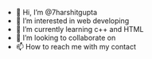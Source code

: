 - 👋 Hi, I’m @7harshitgupta
- 👀 I’m interested in web developing 
- 🌱 I’m currently learning c++ and HTML
- 💞️ I’m looking to collaborate on 
- 📫 How to reach me with my contact 

<!---
7harshitgupta/7harshitgupta is a ✨ special ✨ repository because its `README.md` (this file) appears on your GitHub profile.
You can click the Preview link to take a look at your changes.
--->
